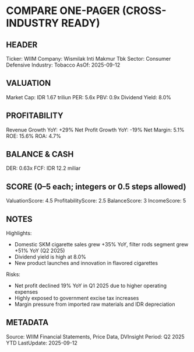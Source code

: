 # COMPARE ONE-PAGER (CROSS-INDUSTRY READY)

## HEADER
Ticker: WIIM
Company: Wismilak Inti Makmur Tbk
Sector: Consumer Defensive
Industry: Tobacco
AsOf: 2025-09-12

## VALUATION
Market Cap: IDR 1.67 triliun
PER: 5.6x
PBV: 0.9x
Dividend Yield: 8.0%

## PROFITABILITY
Revenue Growth YoY: +29%
Net Profit Growth YoY: -19%
Net Margin: 5.1%
ROE: 15.6%
ROA: 4.7%

## BALANCE & CASH
DER: 0.63x
FCF: IDR 12.2 miliar

## SCORE (0–5 each; integers or 0.5 steps allowed)
ValuationScore: 4.5
ProfitabilityScore: 2.5
BalanceScore: 3
IncomeScore: 5

## NOTES
Highlights:
- Domestic SKM cigarette sales grew +35% YoY, filter rods segment grew +51% YoY (Q2 2025)
- Dividend yield is high at 8.0%
- New product launches and innovation in flavored cigarettes

Risks:
- Net profit declined 19% YoY in Q1 2025 due to higher operating expenses
- Highly exposed to government excise tax increases
- Margin pressure from imported raw materials and IDR depreciation

## METADATA
Source: WIIM Financial Statements, Price Data, DVInsight
Period: Q2 2025 YTD
LastUpdate: 2025-09-12